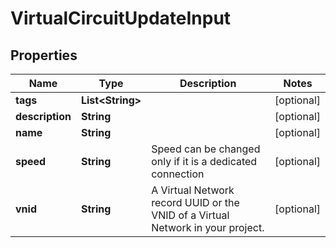 
# VirtualCircuitUpdateInput

## Properties
Name | Type | Description | Notes
------------ | ------------- | ------------- | -------------
**tags** | **List&lt;String&gt;** |  |  [optional]
**description** | **String** |  |  [optional]
**name** | **String** |  |  [optional]
**speed** | **String** | Speed can be changed only if it is a dedicated connection |  [optional]
**vnid** | **String** | A Virtual Network record UUID or the VNID of a Virtual Network in your project. |  [optional]



